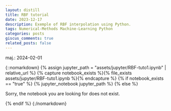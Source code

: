 ```yaml
---
layout: distill
title: RBF tutorial 
date: 2023-12-17
description: Exemple of RBF interpolation using Python.
tags: Numerical-Methods Machine-Learning Python
categories: posts
giscus_comments: true
related_posts: false
---
```

maj.: 2024-02-01

{::nomarkdown}
{% assign jupyter_path = "assets/jupyter/RBF-tuto1.ipynb" | relative_url %}
{% capture notebook_exists %}{% file_exists assets/jupyter/RBF-tuto1.ipynb %}{% endcapture %}
{% if notebook_exists == "true" %}
    {% jupyter_notebook jupyter_path %}
{% else %}
    <p>Sorry, the notebook you are looking for does not exist.</p>
{% endif %}
{:/nomarkdown}


